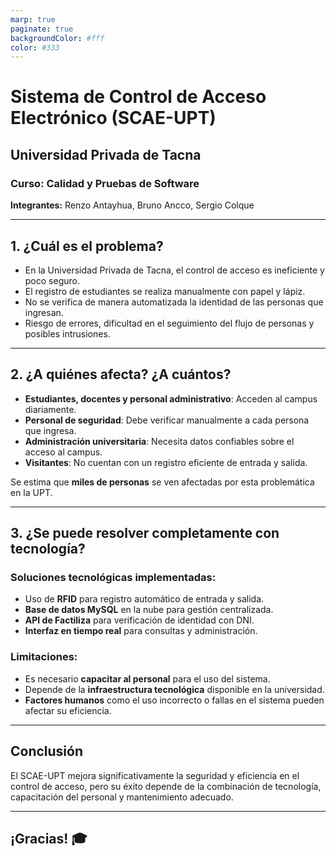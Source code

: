 ```yaml
---
marp: true
paginate: true
backgroundColor: #fff
color: #333
---
```


# Sistema de Control de Acceso Electrónico (SCAE-UPT)
## Universidad Privada de Tacna

### Curso: Calidad y Pruebas de Software  
**Integrantes:** Renzo Antayhua, Bruno Ancco, Sergio Colque

---

## 1. ¿Cuál es el problema?

- En la Universidad Privada de Tacna, el control de acceso es ineficiente y poco seguro.
- El registro de estudiantes se realiza manualmente con papel y lápiz.
- No se verifica de manera automatizada la identidad de las personas que ingresan.
- Riesgo de errores, dificultad en el seguimiento del flujo de personas y posibles intrusiones.

---

## 2. ¿A quiénes afecta? ¿A cuántos?

- **Estudiantes, docentes y personal administrativo**: Acceden al campus diariamente.
- **Personal de seguridad**: Debe verificar manualmente a cada persona que ingresa.
- **Administración universitaria**: Necesita datos confiables sobre el acceso al campus.
- **Visitantes**: No cuentan con un registro eficiente de entrada y salida.

Se estima que **miles de personas** se ven afectadas por esta problemática en la UPT.

---

## 3. ¿Se puede resolver completamente con tecnología?

### **Soluciones tecnológicas implementadas:**
- Uso de **RFID** para registro automático de entrada y salida.
- **Base de datos MySQL** en la nube para gestión centralizada.
- **API de Factiliza** para verificación de identidad con DNI.
- **Interfaz en tiempo real** para consultas y administración.

### **Limitaciones:**
- Es necesario **capacitar al personal** para el uso del sistema.
- Depende de la **infraestructura tecnológica** disponible en la universidad.
- **Factores humanos** como el uso incorrecto o fallas en el sistema pueden afectar su eficiencia.

---

## **Conclusión**

El SCAE-UPT mejora significativamente la seguridad y eficiencia en el control de acceso, pero su éxito depende de la combinación de tecnología, capacitación del personal y mantenimiento adecuado.

---

## **¡Gracias!** 🎓
